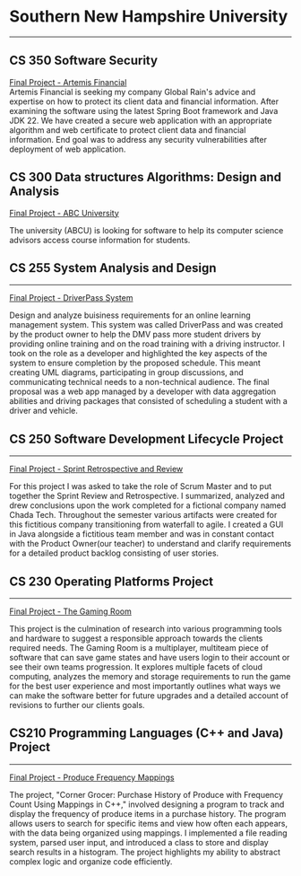 # Southern New Hampshire University  
---  
## CS 350 Software Security
[Final Project - Artemis Financial](https://github.com/uturuncuayaku/SNHU-Portfolio/tree/main/CS350%20Artemis%20Financial/ssl-server_student)  
Artemis Financial is seeking my company Global Rain's advice and expertise on how to protect its client data and financial information. After examining the software using the latest Spring Boot framework and Java JDK 22. We have created a secure web application with an appropriate algorithm and web certificate to protect client data and financial information. End goal was to address any security vulnerabilities after deployment of web application.

## CS 300 Data structures Algorithms: Design and Analysis  
[Final Project - ABC University](https://github.com/uturuncuayaku/SNHU-Portfolio/tree/main/Course%20Planner)  

The university (ABCU) is looking for software to help its computer science advisors access course information for students. 

## CS 255 System Analysis and Design
--- 
[Final Project - DriverPass System](https://github.com/uturuncuayaku/SNHU-Portfolio/tree/main/DriverPass%20System%20Design) 

Design and analyze buisiness requirements for an online learning management system. This system was called DriverPass and was created by the product owner to help the DMV pass more student drivers by providing online training and on the road training with a driving instructor. I took on the role as a developer and highlighted the key aspects of the system to ensure completion by the proposed schedule. This meant creating UML diagrams, participating in group discussions, and communicating technical needs to a non-technical audience. The final proposal was a web app managed by a developer with data aggregation abilities and driving packages that consisted of scheduling a student with a driver and vehicle. 

## CS 250 Software Development Lifecycle Project 
--- 

[Final Project - Sprint Retrospective and Review](https://github.com/uturuncuayaku/SNHU-Portfolio/tree/main/Sprint%20Retrospective%20and%20Review) 

For this project I was asked to take the role of Scrum Master and to put together the Sprint Review and Retrospective. I summarized, analyzed and drew conclusions upon the work completed for a fictional company named Chada Tech. Throughout the semester various artifacts were created for this fictitious company transitioning from waterfall to agile. I created a GUI in Java alongside a fictitious team member and was in constant contact with the Product Owner(our teacher) to understand and clarify requirements for a detailed product backlog consisting of user stories. 

## CS 230 Operating Platforms Project 
--- 

[Final Project - The Gaming Room ](https://github.com/uturuncuayaku/snhu-portfolio/tree/main/The%20Gaming%20Room)  


This project is the culmination of research into various programming tools and hardware to suggest a responsible approach towards the clients required needs. The Gaming Room is a multiplayer, multiteam piece of software that can save game states and have users login to their account or see their own teams progression. It explores multiple facets of cloud computing, analyzes the memory and storage requirements to run the game for the best user experience and most importantly outlines what ways we can make the software better for future upgrades and a detailed account of revisions to further our clients goals.

## CS210 Programming Languages (C++ and Java) Project
--- 

[Final Project - Produce Frequency Mappings](https://github.com/uturuncuayaku/snhu-portfolio/tree/main/Corner-Grocer-Produce)  

The project, "Corner Grocer: Purchase History of Produce with Frequency Count Using Mappings in C++," involved designing a program to track and display the frequency of produce items in a purchase history. The program allows users to search for specific items and view how often each appears, with the data being organized using mappings. I implemented a file reading system, parsed user input, and introduced a class to store and display search results in a histogram. The project highlights my ability to abstract complex logic and organize code efficiently.